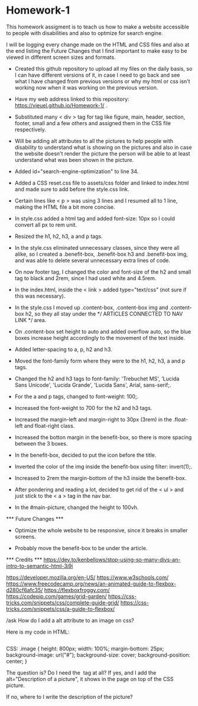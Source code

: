 # Homework-1

This homework assigment is to teach us how to make a website accessible to people with disabilities and also to optmize for search engine.

I will be logging every change made on the HTML and CSS files and also at the end listing the Future Changes that I find important to make easy to be viewed in different screen sizes and formats.


* Created this github repository to upload all my files on the daily basis, so I can have different versions of it, in case I need to go back and see what I have changed from previous versions or why my html or css isn't working now when it was working on the previous version.

* Have my web address linked to this repository: https://vjeuel.github.io/Homework-1/ .

* Substituted many < div > tag for tag like figure, main, header, section, footer, small and a few others and assigned them in the CSS file respectively.

* Will be adding alt attributes to all the pictures to help people with disability to understand what is showing on the pictures and also in case the website doesn't render the picture the person will be able to at least understand what was been shown in the picture.

* Added id="search-engine-optimization" to line 34.

* Added a CSS reset.css file to assets/css folder and linked to index.html and made sure to add before the style.css link.

* Certain lines like < p > was using 3 lines and I resumed all to 1 line, making the HTML file a bit more concise.

* In style.css added a html tag and added font-size: 10px so I could convert all px to rem unit.

* Resized the h1, h2, h3, a and p tags.

* In the style.css eliminated unnecessary classes, since they were all alike, so I created a .benefit-box, .benefit-box h3 and .benefit-box img, and was able to delete several unnecessary extra lines of code.

* On now footer tag, I changed the color and font-size of the h2 and small tag to black and 2rem, since I had used white and 4.5rem.

* In the index.html, inside the < link > added type="text/css" (not sure if this was necessary).

* In the style.css I moved up .content-box, .content-box img and .content-box h2, so they all stay under 
the */ ARTICLES CONNECTED TO NAV LINK */ area. 

* On .content-box set height to auto and added overflow auto, so the blue boxes increase height accordingly to the movement of the text inside.

* Added letter-spacing to a, p, h2 and h3.

* Moved the font-family form where they were to the h1, h2, h3, a and p tags.

* Changed the h2 and h3 tags to font-family: 'Trebuchet MS', 'Lucida Sans Unicode', 'Lucida Grande', 'Lucida Sans', Arial, sans-serif;.

* For the a and p tags, changed to font-weight: 100;.

* Increased the font-weight to 700 for the h2 and h3 tags.

* Increased the margin-left and margin-right to 30px (3rem) in the .float-left and float-right class.

* Increased the botton margin in the benefit-box, so there is more spacing between the 3 boxes.

* In the benefit-box, decided to put the icon before the title.

* Inverted the color of the img inside the benefit-box using filter: invert(1);.

* Increased to 2rem the margin-bottom of the h3 inside the benefit-box.

* After pondering and reading a lot, decided to get rid of the < ul > and just stick to the < a > tag in the nav bar.

* In the #main-picture, changed the height to 100vh.


*** Future Changes ***
* Optimize the whole website to be responsive, since it breaks in smaller screens.

* Probably move the benefit-box to be under the article.



*** Credits ***
https://dev.to/kenbellows/stop-using-so-many-divs-an-intro-to-semantic-html-3i9i

https://developer.mozilla.org/en-US/
https://www.w3schools.com/
https://www.freecodecamp.org/news/an-animated-guide-to-flexbox-d280cf6afc35/
https://flexboxfroggy.com/
https://codepip.com/games/grid-garden/
https://css-tricks.com/snippets/css/complete-guide-grid/
https://css-tricks.com/snippets/css/a-guide-to-flexbox/



/ask How do I add a alt attribute to an image on css?

Here is my code in HTML:
<div class="image">
  <img src="" alt="">
</div>

CSS:
.image {
    height: 800px;
    width: 100%;
    margin-bottom: 25px;
    background-image: url("#");
    background-size: cover;
    background-position: center;
}

The question is? Do I need the <img> tag at all? If yes, and I add the alt="Description of a picture", it shows in the page on top of the CSS picture.

If no, where to I write the description of the picture?
